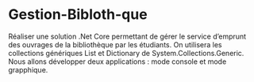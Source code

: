 # Gestion-Bibloth-que
Réaliser une solution .Net Core permettant de gérer le service d’emprunt des ouvrages de la bibliothèque par les étudiants. On utilisera les collections génériques List et Dictionary de System.Collections.Generic. Nous allons développer deux applications : mode console et mode grapphique.
